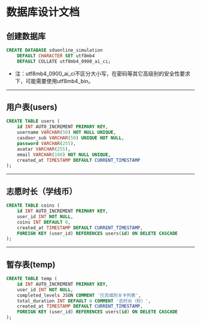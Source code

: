 # 数据库设计文档

## 创建数据库

```sql
CREATE DATABASE sduonline_simulation
    DEFAULT CHARACTER SET utf8mb4
    DEFAULT COLLATE utf8mb4_0900_ai_ci;
```

- 注：utf8mb4_0900_ai_ci不区分大小写，在密码等其它高级别的安全性要求下，可能需要使用utf8mb4_bin。

---

## 用户表(users)

```sql
CREATE TABLE users (
    id INT AUTO_INCREMENT PRIMARY KEY,
    username VARCHAR(50) NOT NULL UNIQUE,
    casdoor_sub VARCHAR(50) UNIQUE NOT NULL,
    password VARCHAR(255),
    avatar VARCHAR(255),
    email VARCHAR(100) NOT NULL UNIQUE,
    created_at TIMESTAMP DEFAULT CURRENT_TIMESTAMP
);
```

---

## 志愿时长（学线币）

```sql
CREATE TABLE coins (
    id INT AUTO_INCREMENT PRIMARY KEY,
    user_id INT NOT NULL,
    coins INT DEFAULT 0,
    created_at TIMESTAMP DEFAULT CURRENT_TIMESTAMP,
    FOREIGN KEY (user_id) REFERENCES users(id) ON DELETE CASCADE
);
```

---

## 暂存表(temp)

```sql
CREATE TABLE temp (
    id INT AUTO_INCREMENT PRIMARY KEY,
    user_id INT NOT NULL,
    completed_levels JSON COMMENT '已完成的关卡列表',
    total_duration INT DEFAULT 0 COMMENT '总时长（秒）',
    created_at TIMESTAMP DEFAULT CURRENT_TIMESTAMP,
    FOREIGN KEY (user_id) REFERENCES users(id) ON DELETE CASCADE
);
```

